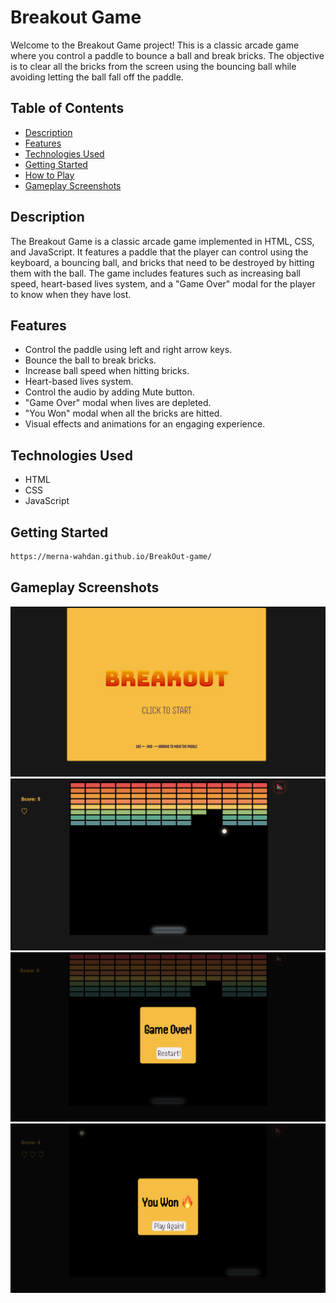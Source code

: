 # Breakout Game

Welcome to the Breakout Game project! This is a classic arcade game where you control a paddle to bounce a ball and break bricks. The objective is to clear all the bricks from the screen using the bouncing ball while avoiding letting the ball fall off the paddle.

## Table of Contents

- [Description](#description)
- [Features](#features)
- [Technologies Used](#technologies-used)
- [Getting Started](#getting-started)
- [How to Play](#how-to-play)
- [Gameplay Screenshots](#gameplay-screenshots)

## Description

The Breakout Game is a classic arcade game implemented in HTML, CSS, and JavaScript. It features a paddle that the player can control using the keyboard, a bouncing ball, and bricks that need to be destroyed by hitting them with the ball. The game includes features such as increasing ball speed, heart-based lives system, and a "Game Over" modal for the player to know when they have lost.

## Features

- Control the paddle using left and right arrow keys.
- Bounce the ball to break bricks.
- Increase ball speed when hitting bricks.
- Heart-based lives system.
- Control the audio by adding Mute button.
- "Game Over" modal when lives are depleted.
- "You Won" modal when all the bricks are hitted. 
- Visual effects and animations for an engaging experience.

## Technologies Used

- HTML
- CSS
- JavaScript

## Getting Started

```bash
https://merna-wahdan.github.io/BreakOut-game/
```

## Gameplay Screenshots

![Alt text](<./images/start.png>) ![Alt text](<./images/theGame.png>) ![Alt text](<./images/gameOver.png>) ![Alt text](<./images/youWon.png>)
